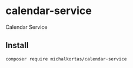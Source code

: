 # calendar-service
Calendar Service 

## Install
```
composer require michalkortas/calendar-service
```
